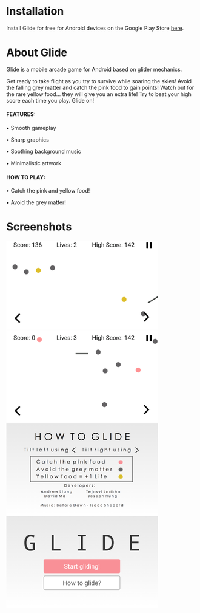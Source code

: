 # Installation

Install Glide for free for Android devices on the Google Play Store [here](https://play.google.com/store/apps/details?id=com.andrewliang.glide).

# About Glide

Glide is a mobile arcade game for Android based on glider mechanics.

Get ready to take flight as you try to survive while soaring the skies! Avoid the falling grey matter and catch the pink food to gain points! Watch out for the rare yellow food... they will give you an extra life! Try to beat your high score each time you play. Glide on!


#### FEATURES:

• Smooth gameplay

• Sharp graphics

• Soothing background music

• Minimalistic artwork


#### HOW TO PLAY:

• Catch the pink and yellow food!

• Avoid the grey matter!

# Screenshots

<img src="https://github.com/liangdrew/Glide/blob/master/Promo%20Images/glide_promo1.png" width="400">
<img src="https://github.com/liangdrew/Glide/blob/master/Promo%20Images/glide_promo2.png" width="400">
<img src="https://github.com/liangdrew/Glide/blob/master/Promo%20Images/glide_promo3.png" width="400">
<img src="https://github.com/liangdrew/Glide/blob/master/Promo%20Images/glide_promo4.png" width="400">




